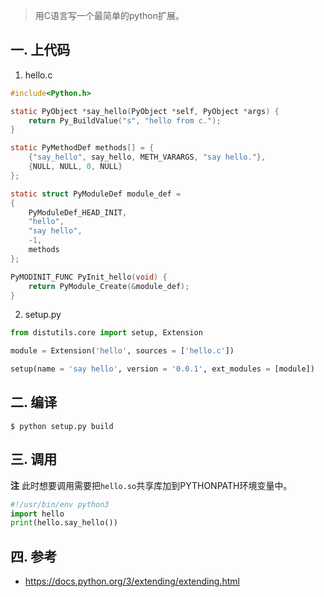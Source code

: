 > 用C语言写一个最简单的python扩展。

## 一. 上代码
1. hello.c

``` c
#include<Python.h>

static PyObject *say_hello(PyObject *self, PyObject *args) {
    return Py_BuildValue("s", "hello from c.");
}

static PyMethodDef methods[] = {
    {"say_hello", say_hello, METH_VARARGS, "say hello."},
    {NULL, NULL, 0, NULL}
};

static struct PyModuleDef module_def =
{
    PyModuleDef_HEAD_INIT,
    "hello",
    "say hello",
    -1,
    methods
};

PyMODINIT_FUNC PyInit_hello(void) {
    return PyModule_Create(&module_def);
}
``` 

2. setup.py

``` python
from distutils.core import setup, Extension

module = Extension('hello', sources = ['hello.c'])

setup(name = 'say hello', version = '0.0.1', ext_modules = [module])
```

## 二. 编译
``` shell
$ python setup.py build
```
## 三. 调用
**注** 此时想要调用需要把`hello.so`共享库加到PYTHONPATH环境变量中。

``` python
#!/usr/bin/env python3
import hello
print(hello.say_hello()) 
```
## 四. 参考
+ https://docs.python.org/3/extending/extending.html